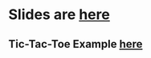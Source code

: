 # Slides are [here](https://docs.google.com/presentation/d/1ygTxoGPIluyBW0LUFoOiQyhilw4nWGGD5dtRsJr58KI/)
## Tic-Tac-Toe Example [here](https://github.com/stopic13/micropython-tic-tac-toe)
